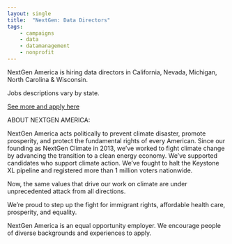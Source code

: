 ```yaml
---
layout: single
title:  "NextGen: Data Directors"
tags: 
    - campaigns
    - data
    - datamanagement
    - nonprofit
---
```


NextGen America is hiring data directors in California, Nevada, Michigan, North Carolina & Wisconsin.

Jobs descriptions vary by state.

[See more and apply here](https://nextgenamerica.org/jobs/)

ABOUT NEXTGEN AMERICA:

NextGen America acts politically to prevent climate disaster, promote prosperity, and protect the fundamental rights of every American.
Since our founding as NextGen Climate in 2013, we’ve worked to fight climate change by advancing the transition to a clean energy economy. We’ve supported candidates who support climate action. We’ve fought to halt the Keystone XL pipeline and registered more than 1 million voters nationwide.

Now, the same values that drive our work on climate are under unprecedented attack from all directions.

We’re proud to step up the fight for immigrant rights, affordable health care, prosperity, and equality.

NextGen America is an equal opportunity employer. We encourage people of diverse backgrounds and experiences to apply. 
